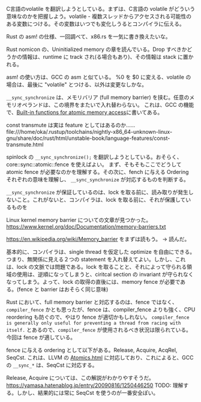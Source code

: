 C言語のvolatile を翻訳しようとしている。まずは、C言語の volatile がどういう意味なのかを把握しよう。volatile - 複数スレッドからアクセスされる可能性のある変数につける。その変数はいつでも変化しうるとコンパイラに伝える。

Rust の asm! の仕様、一回調べて、x86.rs を一気に書き換えたいな。

Rust nomicon の、Uninitialized memory の章を読んでいる。Drop すべきかどうかの情報は、runtime に track され(る場合もあり)、その情報は stack に置かれる。

asm! の使い方は、GCC の asm と似ている。
%0 を $0 に変える、volatile の場合は、最後に "volatile" とつける、以外は変更なしかな。

`__sync_synchronize` は、メモリバリア (full memory barrier) を挟む。任意のメモリオペランドは、この境界をまたいで入れ替わらない。
これは、GCC の機能で、[Built-in functions for atomic memory access](http://gcc.gnu.org/onlinedocs/gcc-4.6.2/gcc/Atomic-Builtins.html)に書いてある。

const transmute は実は feature としてはあるのか…… file:///home/oka/.rustup/toolchains/nightly-x86_64-unknown-linux-gnu/share/doc/rust/html/unstable-book/language-features/const-transmute.html

  spinlock の `__sync_synchronize();` を翻訳しようとしている。おそらく、core::sync::atomic::fence を使えばよい。
まず、そもそもここでどうして atomic fence が必要なのかを理解する。その次に、fench に与える Ordering それぞれの意味を理解し、
`__sync_synchronize` が対応するものを判断する。

`__sync_synchronize` が保証しているのは、lock を取る前に、読み取りが発生しないこと。これがないと、コンパイラは、lock を取る前に、それが保護しているものを

Linux kernel memory barrier についての文章が見つかった。https://www.kernel.org/doc/Documentation/memory-barriers.txt

https://en.wikipedia.org/wiki/Memory_barrier をまずは読もう。 -> 読んだ。

基本的に、コンパイラは、single thread を仮定した optimize を自由にできる。つまり、無関係に見える２つの statement を入れ替えてよい。しかし、これは、lock の文脈では問題である。lock を取ることと、それによって守られる領域の使用は、逆順になってしまうと、ciritcal section の invariant が守られなくなってしまう。よって、lock の取得の直後には、memory fence が必要である。(fence と barrier はおそらく同じ意味)

Rust において、full memory barrier と対応するのは、fence ではなく、`compiler_fence` かとも思ったが、fence は、compiler_fence よりも強く、CPU reordering も防ぐので、やはり fence が適切かもしれない。 `compiler_fence is generally only useful for preventing a thread from racing with itself.` とあるので、`compiler_fence` が使用されるべき状況は限られている。今回は fence が適している。

fence に与える ordering として以下がある。Release, Acquire, AcqRel, SeqCst. これは、LLVM の [Atomics.html](https://llvm.org/docs/Atomics.html#release) に対応しており、これによると、GCC の `__sync_*` は、SeqCst に対応する。

Release, Acquire については、この解説がわかりやすそうだ。https://yamasa.hatenablog.jp/entry/20090816/1250446250
TODO: 理解する。しかし、結果的には常に SeqCst を使うのが一番安全ぽい。

